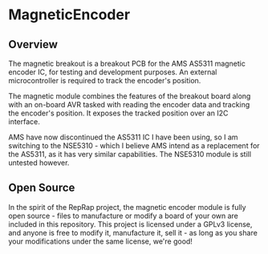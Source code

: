 # MagneticEncoder
## Overview
The magnetic breakout is a breakout PCB for the AMS AS5311 magnetic encoder IC, for testing and development purposes. An external microcontroller is required to track the encoder's position.

The magnetic module combines the features of the breakout board along with an on-board AVR tasked with reading the encoder data and tracking the encoder's position. It exposes the tracked position over an I2C interface.

AMS have now discontinued the AS5311 IC I have been using, so I am switching to the NSE5310 - which I believe AMS intend as a replacement for the AS5311, as it has very similar capabilities. The NSE5310 module is still untested however.

## Open Source
In the spirit of the RepRap project, the magnetic encoder module is fully open source - files to manufacture or modify a board of your own are included in this repository. This project is licensed under a GPLv3 license, and anyone is free to modify it, manufacture it, sell it - as long as you share your modifications under the same license, we're good!
